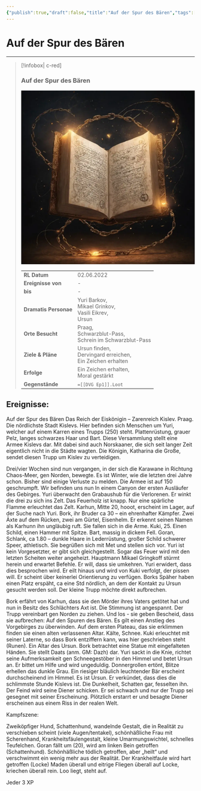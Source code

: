 ```yaml
---
{"publish":true,"draft":false,"title":"Auf der Spur des Bären","tags":["Tagebuch"],"kampagne":"Der Verlorene Gott","path":"Tagebuch/Der Verlorene Gott/1. Auf der Spur des Bären.md","permalink":"/tagebuch/der-verlorene-gott/1-auf-der-spur-des-baeren/","PassFrontmatter":true}
---
```


# Auf der Spur des Bären

---

> [!infobox| c-red]
>
>
> ### Auf der Spur des Bären
>
> ![Journal1.webp](../../Journal1.webp)
> 
> |  |  |
> | ---- | ---- |
> | **RL Datum** | 02.06.2022 |
> | **Ereignisse von** | - |
> | **bis** | - |
> | **Dramatis Personae** | Yuri Barkov,<br>Mikael Grinkov,<br>Vasili Eikrev,<br>Ursun |
> | **Orte Besucht** | Praag,<br>Schwarzblut-Pass,<br>Schrein im Schwarzblut-Pass |
> | **Ziele & Pläne** | Ursun finden,<br>Dervingard erreichen,<br>Ein Zeichen erhalten |
> | **Erfolge** | Ein Zeichen erhalten,<br>Moral gestärkt |
> | **Gegenstände** | `=[[DVG Ep1]].Loot` |

## Ereignisse:

Auf der Spur des Bären
Das Reich der Eiskönigin – Zarenreich Kislev. Praag. Die nördlichste Stadt Kislevs.
Hier befinden sich Menschen um Yuri, welcher auf einem Karren eines Trupps (250) steht. Plattenrüstung, grauer Pelz, langes schwarzes Haar und Bart. Diese Versammlung stellt eine Armee Kislevs dar. Mit dabei sind auch Norskaaner, die sich seit langer Zeit eigentlich nicht in die Städte wagten.
Die Königin, Katharina die Große, sendet diesen Trupp um Kislev zu verteidigen.

Drei/vier Wochen sind nun vergangen, in der sich die Karawane in Richtung Chaos-Meer, gen Norden, bewegte. Es ist Winter, wie die letzten drei Jahre schon. Bisher sind einige Verluste zu melden. Die Armee ist auf 150 geschrumpft.
Wir befinden uns nun In einem Canyon der ersten Ausläufer des Gebirges.
Yuri überwacht den Grabaushub für die Verlorenen. Er winkt die drei zu sich ins Zelt. Das Feuerholz ist knapp.  Nur eine spärliche Flamme erleuchtet das Zelt.
Karhun, Mitte 20, hooot, erscheint im Lager, auf der Suche nach Yuri.
Bork, ihr Bruder ca 30 – ein ehrenhafter Kämpfer. Zwei Äxte auf dem Rücken, zwei am Gürtel, Eisenhelm. Er erkennt seinen Namen als Karhunn ihn ungläubig ruft. Sie fallen sich in die Arme.
Kuki, 25. Einen Schild, einen Hammer mit Spitze. Bart, massig in dickem Fell.
Goran, Schlank, ca 1.80 – dunkle Haare in Lederrüstung, großer Schild schwerer Speer, athletisch.
Sie begrüßen sich mit Met und stellen sich vor. Yuri ist kein Vorgesetzter, er gibt sich gleichgestellt.
Sogar das Feuer wird mit den letzten Scheiten weiter angeheizt.
Hauptmann Mikael Gringkoff stürmt herein und erwartet Befehle. Er will, dass sie umkehren. Yuri erwidert, dass dies besprochen wird. Er eilt hinaus und wird von Kuki verfolgt, der pissen will. Er scheint über keinerlei Orientierung zu verfügen.
Borks Späher haben einen Platz erspäht, ca eine Std nördlich, an dem der Kontakt zu Ursun gesucht werden soll. Der kleine Trupp möchte direkt aufbrechen.

Bork erfährt von Karhun, dass sie den Mörder ihres Vaters getötet hat und nun in Besitz des Schlächters Axt ist.
Die Stimmung ist angespannt. Der Trupp vereinbart gen Norden zu ziehen.
Und los - sie geben Bescheid, dass sie aufbrechen: Auf den Spuren des Bären.
Es gilt einen Anstieg des Vorgebirges zu überwinden. Auf dem ersten Plateau, das sie erklimmen finden sie einen alten verlassenen Altar. Kälte, Schnee.
Kuki erleuchtet mit seiner Laterne, so dass Bork entziffern kann, was hier geschrieben steht (Runen). Ein Altar des Ursun.
Bork betrachtet eine Statue mit eingefalteten Händen. Sie stellt Daats (anm. GM: Dazh) dar.
Yuri sackt in die Knie, richtet seine Aufmerksamkeit gen Schneegestöber in den Himmel und betet Ursun an. Er bittet um Hilfe und wird ungeduldig. Donnergrollen ertönt, Blitze erhellen das dunkle Grau.
Ein riesiger bläulich leuchtender Bär erscheint durchscheinend im Himmel. Es ist Ursun. Er verkündet, dass dies die schlimmste Stunde Kislevs ist.
Die Dunkelheit, Schatten gar, fesselten ihn. Der Feind wird seine Diener schicken. Er sei schwach und nur der Trupp sei gesegnet mit seiner Erscheinung.
Plötzlich erstarrt er und besagte Diener erscheinen aus einem Riss in der realen Welt.

Kampfszene:

Zweiköpfiger Hund, Schattenhund, wandelnde Gestalt, die in Realität zu verschieben scheint (viele Augen/tentakel), schönhäßliche Frau mit Scherenhand, Krankheitsfäulengestalt, kleine Umarmungswichtel, schnelles Teufelchen.
Goran fällt um (20), wird am linken Bein getroffen (Schattenhund).
Schönhäßliche tödlich getroffen, aber „heilt“ und verschwimmt ein wenig mehr aus der Realität.  Der Krankheitfaule wird hart getroffen (Locke) Maden überall und eitrige Fliegen überall auf Locke, kriechen überall rein. Loo liegt, steht auf.

Jeder 3 XP